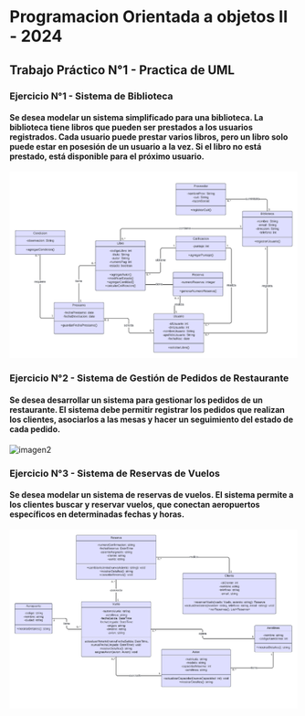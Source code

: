 # Programacion Orientada a objetos II - 2024

## Trabajo Práctico N°1 - Practica de UML

### Ejercicio N°1 - Sistema de Biblioteca
#### Se desea modelar un sistema simplificado para una biblioteca. La biblioteca tiene libros que pueden ser prestados a los usuarios registrados. Cada usuario puede prestar varios libros, pero un libro solo puede estar en posesión de un usuario a la vez. Si el libro no está prestado, está disponible para el próximo usuario.

![imagen1](https://github.com/lazamartinez/poo2-2024/blob/main/imagenes/1-%20Sistema%20de%20Biblioteca.png)

### Ejercicio N°2 - Sistema de Gestión de Pedidos de Restaurante
#### Se desea desarrollar un sistema para gestionar los pedidos de un restaurante. El sistema debe permitir registrar los pedidos que realizan los clientes, asociarlos a las mesas y hacer un seguimiento del estado de cada pedido.

![imagen2](https://github.com/lazamartinez/poo2-2024/blob/main/imagenes/2-%20Sistema%20de%20Gesti%C3%B3n%20de%20Pedidos%20de%20Restaurante.png)

### Ejercicio N°3 - Sistema de Reservas de Vuelos
#### Se desea modelar un sistema de reservas de vuelos. El sistema permite a los clientes buscar y reservar vuelos, que conectan aeropuertos específicos en determinadas fechas y horas.

![imagen3](https://github.com/lazamartinez/poo2-2024/blob/main/imagenes/3-%20Sistema%20de%20Reservas%20de%20Vuelos.png)
